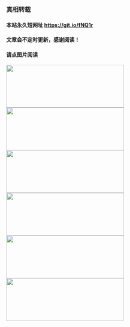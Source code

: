 ### 真相转载

#### 本站永久短网址 https://git.io/fNQ1r 

#### 文章会不定时更新，感谢阅读！

#### 请点图片阅读

<a href="https://github.com/suiy6/w3hy/blob/master/README.md"><img src="https://user-images.githubusercontent.com/41253693/43944616-1b1244be-9cb2-11e8-8b74-78dad50d3a0f.png" width="314"  height="114"></a>
<a href="https://github.com/suiy6/w1hy/blob/master/README.md"><img src="https://user-images.githubusercontent.com/41253693/43950512-0bf5497a-9cc3-11e8-9a89-d0fbd480bf1f.png" width="314"  height="114"></a>
<a href="https://github.com/suiy6/w1hy/blob/master/README.md"><img src="https://user-images.githubusercontent.com/41253693/43950512-0bf5497a-9cc3-11e8-9a89-d0fbd480bf1f.png" width="314"  height="114"></a>
<a href="https://github.com/suiy6/w1hy/blob/master/README.md"><img src="https://user-images.githubusercontent.com/41253693/43950512-0bf5497a-9cc3-11e8-9a89-d0fbd480bf1f.png" width="314"  height="114"></a>
<a href="https://github.com/suiy6/xihy/blob/master/README.md"><img src="https://user-images.githubusercontent.com/41253693/43949191-61f25088-9cbf-11e8-8fa1-78f12834a45a.png" width="314"  height="114"></a>
<a href="https://github.com/suiy6/w2hy/blob/master/README.md"><img src="https://user-images.githubusercontent.com/41253693/43950058-e636bc56-9cc1-11e8-8f0a-389f13dcb5aa.png" width="314"  height="114"></a>

